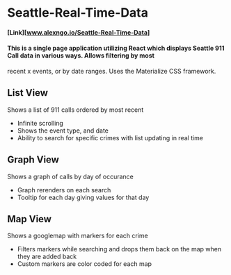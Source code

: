 # Seattle-Real-Time-Data

#### [Link][www.alexngo.io/Seattle-Real-Time-Data]

#### This is a single page application utilizing React which displays Seattle 911 Call data in various ways. Allows filtering by most
recent x events, or by date ranges. Uses the Materialize CSS framework.

## List View
Shows a list of 911 calls ordered by most recent
- Infinite scrolling
- Shows the event type, and date
- Ability to search for specific crimes with list updating in real time

## Graph View
Shows a graph of calls by day of occurance
- Graph rerenders on each search
- Tooltip for each day giving values for that day

## Map View
Shows a googlemap with markers for each crime
- Filters markers while searching and drops them back on the map when they are added back
- Custom markers are color coded for each map